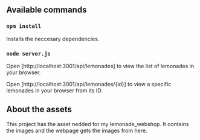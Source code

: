 ## Available commands

### `npm install`

Installs the neccesary dependencies.

### `node server.js`

Open [http://localhost:3001/api/lemonades] to view the list of lemonades in your browser.

Open [http://localhost:3001/api/lemonades/{id}] to view a specific lemonades in your browser from its ID.

## About the assets

This project has the asset nedded for my lemonade_webshop.
It contains the images and the webpage gets the images from here.
